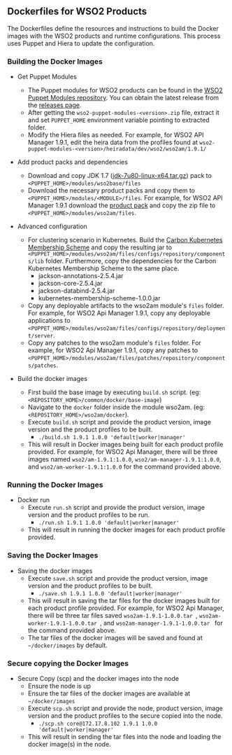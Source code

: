 ## Dockerfiles for WSO2 Products ##
The Dockerfiles define the resources and instructions to build the Docker images with the WSO2 products and runtime configurations. This process uses Puppet and Hiera to update the configuration.

### Building the Docker Images

* Get Puppet Modules
    - The Puppet modules for WSO2 products can be found in the [WSO2 Puppet Modules repository](https://github.com/wso2/puppet-modules). You can obtain the latest release from the [releases page](https://github.com/wso2/puppet-modules/releases). 
    - After getting the `wso2-puppet-modules-<version>.zip` file, extract it and set `PUPPET_HOME` environment variable pointing to extracted folder. 
    - Modify the Hiera files as needed. For example, for WSO2 API Manager 1.9.1, edit the heira data from the profiles found at `wso2-puppet-modules-<version>/heiradata/dev/wso2/wso2am/1.9.1/` 

* Add product packs and dependencies
    - Download and copy JDK 1.7 ([jdk-7u80-linux-x64.tar.gz](http://www.oracle.com/technetwork/java/javase/downloads/jdk7-downloads-1880260.html)) pack to `<PUPPET_HOME>/modules/wso2base/files`
    - Download the necessary product packs and copy them to `<PUPPET_HOME>/modules/<MODULE>/files`. For example, for WSO2 API Manager 1.9.1 download the [product pack](http://wso2.com/products/api-manager/) and copy the zip file to `<PUPPET_HOME>/modules/wso2am/files`.

* Advanced configuration
    - For clustering scenario in Kubernetes. Build the [Carbon Kubernetes Membership Scheme](#carbon-kubernetes-membership-scheme) and copy the resulting jar to `<PUPPET_HOME>/modules/wso2am/files/configs/repository/components/lib` folder. Furthermore, copy the dependencies for the Carbon Kubernetes Membership Scheme to the same place.
        + jackson-annotations-2.5.4.jar
        + jackson-core-2.5.4.jar
        + jackson-databind-2.5.4.jar
        + kubernetes-membership-scheme-1.0.0.jar
    - Copy any deployable artifacts to the wso2am module's `files` folder. For example, for WSO2 Api Manager 1.9.1, copy any deployable applications to `<PUPPET_HOME>/modules/wso2am/files/configs/repository/deployment/server`.
    - Copy any patches to the wso2am module's `files` folder. For example, for WSO2 Api Manager 1.9.1, copy any patches to `<PUPPET_HOME>/modules/wso2am/files/patches/repository/components/patches`.

* Build the docker images
    - First build the base image by executing `build.sh` script. (eg: `<REPOSITORY_HOME>/common/docker/base-image`)
    - Navigate to the `docker` folder inside the module wso2am. (eg: `<REPOSITORY_HOME>/wso2am/docker`).
    - Execute `build.sh` script and provide the product version, image version and the product profiles to be built.
        + `./build.sh 1.9.1 1.0.0 'default|worker|manager'`
    - This will result in Docker images being built for each product profile provided. For example, for WSO2 Api Manager, there will be three images named `wso2/am-1.9.1:1.0.0`, `wso2/am-manager-1.9.1:1.0.0`, and `wso2/am-worker-1.9.1:1.0.0` for the command provided above.

### Running the Docker Images

* Docker run
    - Execute `run.sh` script and provide the product version, image version and the product profiles to be run.
        + `./run.sh 1.9.1 1.0.0 'default|worker|manager'`
    - This will result in running the docker images for each product profile provided.
    
### Saving the Docker Images

* Saving the docker images
    - Execute `save.sh` script and provide the product version, image version and the product profiles to be built.
        + `./save.sh 1.9.1 1.0.0 'default|worker|manager'`
    - This will result in saving the tar files for the docker images built for each product profile provided. For example, for WSO2 Api Manager, there will be three tar files saved `wso2am-1.9.1-1.0.0.tar `, `wso2am-worker-1.9.1-1.0.0.tar `, and `wso2am-manager-1.9.1-1.0.0.tar ` for the command provided above. 
    - The tar files of the docker images will be saved and found at `~/docker/images` by default.

### Secure copying the Docker Images

* Secure Copy (scp) and the docker images into the node
    - Ensure the node is up
    - Ensure the tar files of the docker images are available at `~/docker/images`
    - Execute `scp.sh` script and provide the node, product version, image version and the product profiles to the secure copied into the node.
        + `./scp.sh core@172.17.8.102 1.9.1 1.0.0 'default|worker|manager'`
    - This will result in sending the tar files into the node and loading the docker image(s) in the node.